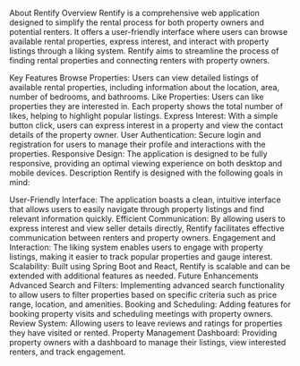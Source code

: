 About Rentify
Overview
Rentify is a comprehensive web application designed to simplify the rental process for both property owners and potential renters. It offers a user-friendly interface where users can browse available rental properties, express interest, and interact with property listings through a liking system. Rentify aims to streamline the process of finding rental properties and connecting renters with property owners.

Key Features
Browse Properties: Users can view detailed listings of available rental properties, including information about the location, area, number of bedrooms, and bathrooms.
Like Properties: Users can like properties they are interested in. Each property shows the total number of likes, helping to highlight popular listings.
Express Interest: With a simple button click, users can express interest in a property and view the contact details of the property owner.
User Authentication: Secure login and registration for users to manage their profile and interactions with the properties.
Responsive Design: The application is designed to be fully responsive, providing an optimal viewing experience on both desktop and mobile devices.
Description
Rentify is designed with the following goals in mind:

User-Friendly Interface: The application boasts a clean, intuitive interface that allows users to easily navigate through property listings and find relevant information quickly.
Efficient Communication: By allowing users to express interest and view seller details directly, Rentify facilitates effective communication between renters and property owners.
Engagement and Interaction: The liking system enables users to engage with property listings, making it easier to track popular properties and gauge interest.
Scalability: Built using Spring Boot and React, Rentify is scalable and can be extended with additional features as needed.
Future Enhancements
Advanced Search and Filters: Implementing advanced search functionality to allow users to filter properties based on specific criteria such as price range, location, and amenities.
Booking and Scheduling: Adding features for booking property visits and scheduling meetings with property owners.
Review System: Allowing users to leave reviews and ratings for properties they have visited or rented.
Property Management Dashboard: Providing property owners with a dashboard to manage their listings, view interested renters, and track engagement.